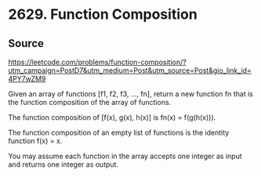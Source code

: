 # 2629. Function Composition

## Source

<https://leetcode.com/problems/function-composition/?utm_campaign=PostD7&utm_medium=Post&utm_source=Post&gio_link_id=4PY7wZM9>

Given an array of functions [f1, f2, f3, ..., fn], return a new function fn that is the function composition of the array of functions.

The function composition of [f(x), g(x), h(x)] is fn(x) = f(g(h(x))).

The function composition of an empty list of functions is the identity function f(x) = x.

You may assume each function in the array accepts one integer as input and returns one integer as output.

